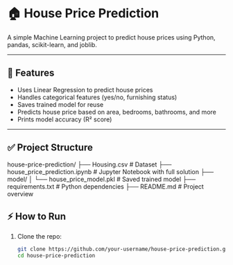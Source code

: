 # 🏠 House Price Prediction

A simple Machine Learning project to predict house prices using Python, pandas, scikit-learn, and joblib.

---

## 🚀 Features

- Uses Linear Regression to predict house prices
- Handles categorical features (yes/no, furnishing status)
- Saves trained model for reuse
- Predicts house price based on area, bedrooms, bathrooms, and more
- Prints model accuracy (R² score)

---

## ✅ Project Structure

house-price-prediction/
├── Housing.csv # Dataset
├── house_price_prediction.ipynb # Jupyter Notebook with full solution
├── model/
│ └── house_price_model.pkl # Saved trained model
├── requirements.txt # Python dependencies
├── README.md # Project overview


## ⚡ How to Run

1. Clone the repo:
   ```bash
   git clone https://github.com/your-username/house-price-prediction.git
   cd house-price-prediction
